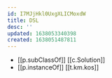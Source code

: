 ```yaml
---
id: I7MJjHkl0UxgXLICMoxdW
title: DSL
desc: ''
updated: 1638053340398
created: 1638051487811
---
```




- [[p.subClassOf]] [[c.Solution]] 
- [[p.instanceOf]] [[t.km.kos]]
